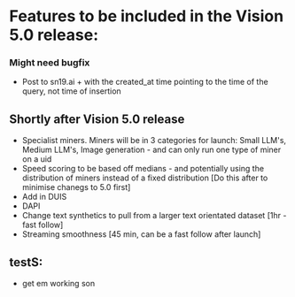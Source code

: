 # Features to be included in the Vision 5.0 release:


### Might need bugfix
- Post to sn19.ai + with the created_at time pointing to the time of the query, not time of insertion


## Shortly after Vision 5.0 release
- Specialist miners. Miners will be in 3 categories for launch: Small LLM's, Medium LLM's, Image generation - and can only run one type of miner on a uid
- Speed scoring to be based off medians - and potentially using the distribution of miners instead of a fixed distribution [Do this after to minimise chanegs to 5.0 first]
- Add in DUIS
- DAPI
- Change text synthetics to pull from a larger text orientated dataset [1hr - fast follow]
- Streaming smoothness [45 min, can be a fast follow after launch]


## testS:
- get em working son